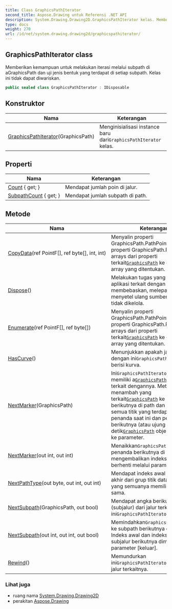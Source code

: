 ```yaml
---
title: Class GraphicsPathIterator
second_title: Aspose.Drawing untuk Referensi .NET API
description: System.Drawing.Drawing2D.GraphicsPathIterator kelas. Memberikan kemampuan untuk melakukan iterasi melalui subpath di aGraphicsPath dan uji jenis bentuk yang terdapat di setiap subpath. Kelas ini tidak dapat diwariskan.
type: docs
weight: 270
url: /id/net/system.drawing.drawing2d/graphicspathiterator/
---
```

## GraphicsPathIterator class

Memberikan kemampuan untuk melakukan iterasi melalui subpath di aGraphicsPath dan uji jenis bentuk yang terdapat di setiap subpath. Kelas ini tidak dapat diwariskan.

```csharp
public sealed class GraphicsPathIterator : IDisposable
```

## Konstruktor

| Nama | Keterangan |
| --- | --- |
| [GraphicsPathIterator](graphicspathiterator/)(GraphicsPath) | Menginisialisasi instance baru dari`GraphicsPathIterator` kelas. |

## Properti

| Nama | Keterangan |
| --- | --- |
| [Count](../../system.drawing.drawing2d/graphicspathiterator/count/) { get; } | Mendapat jumlah poin di jalur. |
| [SubpathCount](../../system.drawing.drawing2d/graphicspathiterator/subpathcount/) { get; } | Mendapat jumlah subpath di path. |

## Metode

| Nama | Keterangan |
| --- | --- |
| [CopyData](../../system.drawing.drawing2d/graphicspathiterator/copydata/)(ref PointF[], ref byte[], int, int) | Menyalin properti GraphicsPath.PathPoints dan properti GraphicsPath.PathTypes arrays dari properti terkait[`GraphicsPath`](../graphicspath/) ke dalam dua array yang ditentukan. |
| [Dispose](../../system.drawing.drawing2d/graphicspathiterator/dispose/)() | Melakukan tugas yang ditentukan aplikasi terkait dengan membebaskan, melepaskan, atau menyetel ulang sumber daya yang tidak dikelola. |
| [Enumerate](../../system.drawing.drawing2d/graphicspathiterator/enumerate/)(ref PointF[], ref byte[]) | Menyalin properti GraphicsPath.PathPoints dan properti GraphicsPath.PathTypes arrays dari properti terkait[`GraphicsPath`](../graphicspath/) ke dalam dua array yang ditentukan. |
| [HasCurve](../../system.drawing.drawing2d/graphicspathiterator/hascurve/)() | Menunjukkan apakah jalur terkait dengan ini`GraphicsPathIterator` berisi kurva. |
| [NextMarker](../../system.drawing.drawing2d/graphicspathiterator/nextmarker/#nextmarker_1)(GraphicsPath) | Ini`GraphicsPathIterator` objek memiliki a[`GraphicsPath`](../graphicspath/) objek yang terkait dengannya. Metode ini menambah yang terkait[`GraphicsPath`](../graphicspath/) ke penanda berikutnya di path dan menyalin semua titik yang terdapat antara penanda saat ini dan penanda berikutnya (atau ujung jalur) ke detik[`GraphicsPath`](../graphicspath/) objek diteruskan ke parameter. |
| [NextMarker](../../system.drawing.drawing2d/graphicspathiterator/nextmarker/#nextmarker)(out int, out int) | Menaikkan`GraphicsPathIterator`ke penanda berikutnya di path dan mengembalikan indeks mulai dan berhenti melalui parameter [keluar]. |
| [NextPathType](../../system.drawing.drawing2d/graphicspathiterator/nextpathtype/)(out byte, out int, out int) | Mendapat indeks awal dan indeks akhir dari grup titik data berikutnya yang semuanya memiliki tipe yang sama. |
| [NextSubpath](../../system.drawing.drawing2d/graphicspathiterator/nextsubpath/#nextsubpath_1)(GraphicsPath, out bool) | Mendapat angka berikutnya (subjalur) dari jalur terkait ini`GraphicsPathIterator` . |
| [NextSubpath](../../system.drawing.drawing2d/graphicspathiterator/nextsubpath/#nextsubpath)(out int, out int, out bool) | Memindahkan`GraphicsPathIterator` ke subpath berikutnya di path. Indeks awal dan indeks akhir dari subjalur berikutnya dimuat dalam parameter [keluar]. |
| [Rewind](../../system.drawing.drawing2d/graphicspathiterator/rewind/)() | Memundurkan ini`GraphicsPathIterator` ke awal jalur terkaitnya. |

### Lihat juga

* ruang nama [System.Drawing.Drawing2D](../../system.drawing.drawing2d/)
* perakitan [Aspose.Drawing](../../)


